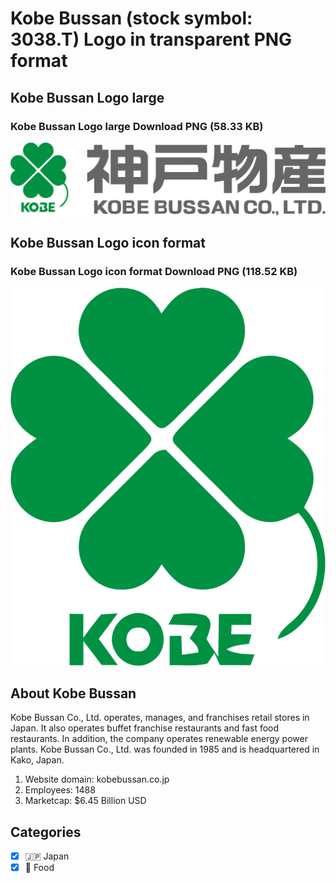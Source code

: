 # Kobe Bussan (stock symbol: 3038.T) Logo in transparent PNG format

## Kobe Bussan Logo large

### Kobe Bussan Logo large Download PNG (58.33 KB)

![Kobe Bussan Logo large Download PNG (58.33 KB)](/img/orig/3038.T_BIG-2e6680cb.png)

## Kobe Bussan Logo icon format

### Kobe Bussan Logo icon format Download PNG (118.52 KB)

![Kobe Bussan Logo icon format Download PNG (118.52 KB)](/img/orig/3038.T-d1685bc7.png)

## About Kobe Bussan

Kobe Bussan Co., Ltd. operates, manages, and franchises retail stores in Japan. It also operates buffet franchise restaurants and fast food restaurants. In addition, the company operates renewable energy power plants. Kobe Bussan Co., Ltd. was founded in 1985 and is headquartered in Kako, Japan.

1. Website domain: kobebussan.co.jp
2. Employees: 1488
3. Marketcap: $6.45 Billion USD


## Categories
- [x] 🇯🇵 Japan
- [x] 🍴 Food
